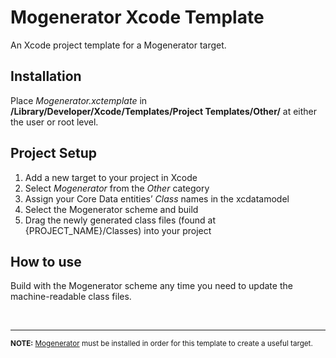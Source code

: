 Mogenerator Xcode Template
==========================

An Xcode project template for a Mogenerator target.

Installation
------------
Place *Mogenerator.xctemplate* in **/Library/Developer/Xcode/Templates/Project Templates/Other/** at either the user or root level.

Project Setup
-------------
1. Add a new target to your project in Xcode
2. Select *Mogenerator* from the *Other* category
3. Assign your Core Data entities’ *Class* names in the xcdatamodel
4. Select the Mogenerator scheme and build
5. Drag the newly generated class files (found at {PROJECT_NAME}/Classes) into your project

How to use
----------
Build with the Mogenerator scheme any time you need to update the machine-readable class files.

<p>&nbsp;</p>

* * *

<sup>**NOTE:** [Mogenerator](http://rentzsch.github.io/mogenerator/) must be installed in order for this template to create a useful target.</sup>
